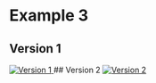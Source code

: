 # Example 3
## Version 1
<a href="https://raw.githubusercontent.com/scotentSD/scotentSD.github.io/master/Example%203/v1.png" target="_blank">
  <img src="https://raw.githubusercontent.com/scotentSD/scotentSD.github.io/master/Example%203/v1.png" alt="Version 1">
</a>
## Version 2
<a href="https://raw.githubusercontent.com/scotentSD/scotentSD.github.io/master/Example%203/v2.png" target="_blank">
  <img src="https://raw.githubusercontent.com/scotentSD/scotentSD.github.io/master/Example%203/v2.png" alt="Version 2">
</a>
